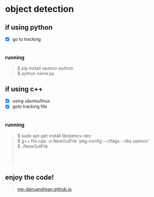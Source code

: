 # object detection 

## if using python
- [x]  go to tracking <br><br>

### running
> $ pip install opencv-python <br>
> $ python name.py <br>

## if using c++
- [x] using ubuntu/linux
- [x] goto tracking file <br><br>
### running
> $ sudo apt-get install libopencv-dev <br>
> $ g++ file.cpp -o NewOutFile 'pkg-config --cflags --libs opencv'<br>
> $ ./NewOutFile <br>
<br><br><br>
## enjoy the code!

> <a href="https://me-danuandrean.github.io" >me-danuandrean.github.io </a>
